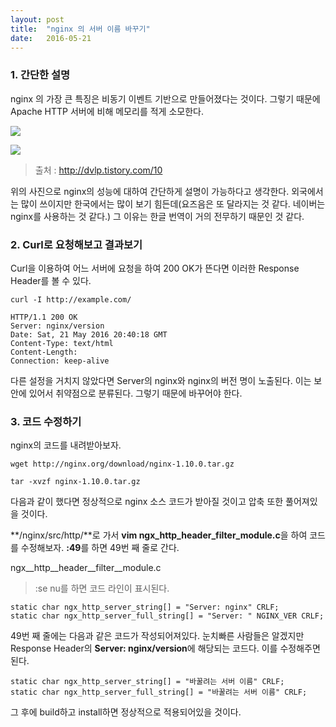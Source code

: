 ```yaml
---
layout: post
title:  "nginx 의 서버 이름 바꾸기"
date:   2016-05-21
---
```


### 1. 간단한 설명

nginx 의 가장 큰 특징은 비동기 이벤트 기반으로 만들어졌다는 것이다. 그렇기 때문에 Apache HTTP 서버에 비해 메모리를 적게 소모한다. 

![](http://cfile5.uf.tistory.com/image/174A2F1049BEFAE93B5BA2)

![](http://cfile22.uf.tistory.com/image/164A2F1049BEFAE93AC192)

> 출처 : http://dvlp.tistory.com/10

위의 사진으로 nginx의 성능에 대하여 간단하게 설명이 가능하다고 생각한다. 외국에서는 많이 쓰이지만 한국에서는 많이 보기 힘든데(요즈음은 또 달라지는 것 같다. 네이버는 nginx를 사용하는 것 같다.) 그 이유는 한글 번역이 거의 전무하기 때문인 것 같다.

### 2. Curl로 요청해보고 결과보기

Curl을 이용하여 어느 서버에 요청을 하여 200 OK가 뜬다면 이러한 Response Header를 볼 수 있다.

	curl -I http://example.com/

	HTTP/1.1 200 OK
	Server: nginx/version
	Date: Sat, 21 May 2016 20:40:18 GMT
	Content-Type: text/html
	Content-Length: 
	Connection: keep-alive

다른 설정을 거치지 않았다면 Server의 nginx와 nginx의 버전 명이 노출된다. 이는 보안에 있어서 취약점으로 분류된다. 그렇기 때문에 바꾸어야 한다.

### 3. 코드 수정하기

nginx의 코드를 내려받아보자.
	
	wget http://nginx.org/download/nginx-1.10.0.tar.gz
	
	tar -xvzf nginx-1.10.0.tar.gz
	
다음과 같이 했다면 정상적으로 nginx 소스 코드가 받아질 것이고 압축 또한 풀어져있을 것이다.

**/nginx/src/http/**로 가서 **vim ngx_http_header_filter_module.c**을 하여 코드를 수정해보자. **:49**를 하면 49번 째 줄로 간다.

ngx__http__header__filter__module.c
>:se nu를 하면 코드 라인이 표시된다.

	static char ngx_http_server_string[] = "Server: nginx" CRLF;
	static char ngx_http_server_full_string[] = "Server: " NGINX_VER CRLF;
	
49번 째 줄에는 다음과 같은 코드가 작성되어져있다. 눈치빠른 사람들은 알겠지만 Response Header의 **Server: nginx/version**에 해당되는 코드다. 이를 수정해주면 된다.

	static char ngx_http_server_string[] = "바꿀려는 서버 이름" CRLF;
	static char ngx_http_server_full_string[] = "바꿀려는 서버 이름" CRLF;

그 후에 build하고 install하면 정상적으로 적용되어있을 것이다.

